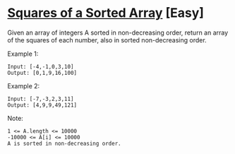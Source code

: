 # [Squares of a Sorted Array](https://leetcode.com/problems/squares-of-a-sorted-array/) [Easy]

Given an array of integers A sorted in non-decreasing order, return an array of the squares of each number, also in sorted non-decreasing order.

 

Example 1:
```
Input: [-4,-1,0,3,10]
Output: [0,1,9,16,100]
```

Example 2:
```
Input: [-7,-3,2,3,11]
Output: [4,9,9,49,121]
 ```

Note:
```
1 <= A.length <= 10000
-10000 <= A[i] <= 10000
A is sorted in non-decreasing order.
```